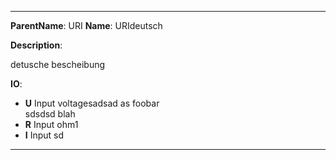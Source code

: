 --------
__ParentName__: URI
__Name__: URIdeutsch

__Description__:

detusche bescheibung

__IO__:

* __U__ 
Input voltagesadsad as foobar  
sdsdsd blah
* __R__ 
Input ohm1
* __I__ 
Input sd

--------